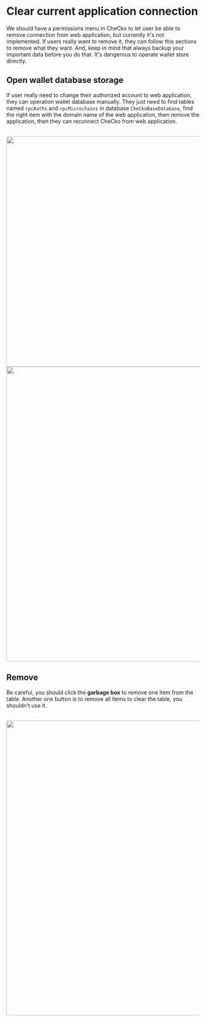 # Clear current application connection

We should have a permissions menu in CheCko to let user be able to remove connection from web application, but currently it's not implemented. If users really want to remove it, they can follow this sections to remove what they want. And, keep in mind that always backup your important data before you do that. It's dangerous to operate wallet store directly.

## Open wallet database storage

If user really need to change their authorized account to web application, they can operation wallet database manually. They just need to find tables named `rpcAuths` and `rpcMicrochains` in database `CheCkoBaseDatabase`, find the right item with the domain name of the web application, then remove the application, then they can reconnect CheCko from web application.

<br>
<center>

<kbd>
  <img src="assets/2-10-1.png" style="max-height:100%; height: 600px; width: auto; display: block;" />
</kbd>
<kbd>
  <img src="assets/2-10-2.png" style="max-width: 100%; width: 768px; height: auto; display: block;" />
</kbd>

</center>

## Remove

Be careful, you should click the **garbage box** to remove one item from the table. Another one button is to remove all items to clear the table, you shouldn't use it.

<br>
<center>

<kbd>
  <img src="assets/2-10-3.png" style="max-width: 100%; width: 768px; height: auto; display: block;" />
</kbd>

</center>
